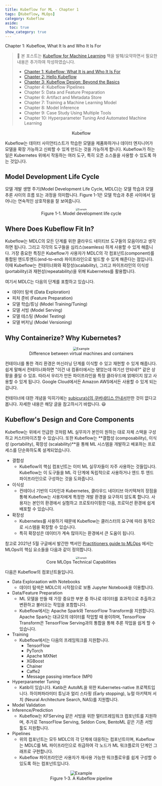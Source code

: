 ```yaml
---
title: Kubeflow for ML - Chapter 1
tags: [Kubeflow, MLOps]
category: Kubeflow
aside:
  toc: true
show_category: true
---
```


Chapter 1: Kubeflow, What It Is and Who It Is For

<!--more-->


>   👀 본 포스트는 [Kubeflow for Machine Learning](https://oreilly.com/library/view/kubeflow-for-machine/9781492050117/) 책을 발췌/요약하면서 필요한 내용은 추가하여 작성하였습니다.
>
>   -   [Chapter 1: Kubeflow: What It is and Who It Is For](/kubeflow/2022/05/08/kubeflow-chapter1.html)
>   -   [Chapter 2: Hello Kubeflow](/kubeflow/2022/05/15/kubeflow-chapter2.html)
>   -   [Chapter 3: Kubeflow Design: Beyond the Basics](/kubeflow/2022/06/19/kubeflow-chapter3.html)
>   -   Chapter 4: Kubeflow Pipelines
>   -   Chapter 5: Data and Feature Preparation
>   -   Chapter 6: Artifact and Metadata Store
>   -   Chapter 7: Training a Machine Learning Model
>   -   Chapter 8: Model Inference
>   -   Chapter 9: Case Study Using Multiple Tools
>   -   Chapter 10: Hyperparameter Tuning And Automated Machine Learning

<center>
  <figure>
    <img src="/assets/images/2022-05-08-kubeflow-chapter1/kubeflow.png" alt="Example" style="zoom:10%;" loading="lazy" />
    <figcaption style="text-align: center;">Kubeflow</figcaption>
  </figure>
</center>

Kubeflow는 데이터 사이언티스트가 학습한 모델을 제품화하거나 데이터 엔지니어가 모델을 확장 가능하고 신뢰할 수 있게 만드는 것을 가능하게 합니다. Kubeflow가 하는 일은 Kubernetes 위에서 작동하는 여러 도구, 특히 오픈 소스들을 사용할 수 있도록 하는 것입니다.

## Model Development Life Cycle

모델 개발 생명 주기(Model Development Life Cycle, MDLC)는 모델 학습과 모델 추론 사이의 흐름 또는 과정을 의미합니다. Figure 1-1은 모델 학습과 추론 사이에서 일어나는 연속적인 상호작용을 잘 보여줍니다.

<center>
  <figure>
    <img src="/assets/images/2022-05-08-kubeflow-chapter1/figure1-1.png" alt="Example" style="zoom:50%;" loading="lazy" />
    <figcaption style="text-align: center;">Figure 1-1. Model development life cycle</figcaption>
  </figure>
</center>

## Where Does Kubeflow Fit In?

Kubeflow는 MDLC의 모든 단계를 위한 클라우드 네이티브 도구들의 모음이라고 생각하면 됩니다. 그리고 각각의 도구들을 심리스(seamless) 하게 사용할 수 있게 해줍니다. 가장 중요한 특징은 Kubeflow가 사용자가 MDLC의 각 컴포넌트(component)를 통합된 엔드투엔드(end-to-end) 파이프라인으로 빌드할 수 있게 해준다는 점입니다. 이때 Kubeflow는 컨테이너화와 확장성(scalability), 그리고 파이프라인의 이식성(portability)과 재현성(repeatability)을 위해 Kubernetes를 활용합니다.

여기서 MDLC는 다음의 단계를 포함하고 있습니다.

-   데이터 탐색 (Data Exploration)
-   피처 준비 (Feature Preparation)
-   모델 학습/튜닝 (Model Training/Tuning)
-   모델 서빙 (Model Serving)
-   모델 테스팅 (Model Testing)
-   모델 버저닝 (Model Versioning)

## Why Containerize? Why Kubernetes?

<center>
  <figure>
    <img src="/assets/images/2022-05-08-kubeflow-chapter1/containerization.jpeg" alt="Example" style="zoom:75%;" loading="lazy" />
    <figcaption style="text-align: center;">Difference between virtual machines and containers</figcaption>
  </figure>
</center>


컨테이너를 통한 격리 환경은 머신러닝 단계를 이식할 수 있고 재현할 수 있게 해줍니다. 쉽게 말해서 컨테이너화하면 "이건 내 컴퓨터에서는 됐었는데 여기선 안되네?" 같은 상황을 줄일 수 있죠. 따라서 우리가 만든 파이프라인을 특정 클라우드에 얽매이지 않고 사용할 수 있게 됩니다. Google Cloud에서든 Amazon AWS에서든 사용할 수 있게 되는 겁니다.

컨테이너에 대한 개념을 익히기에는 [subicura님의 쿠버네티스 안내서](https://subicura.com/2017/01/19/docker-guide-for-beginners-1.html)만한 것이 없다고 봅니다. 자세한 내용은 해당 글을 참고하시기 바랍니다. :smiley:

## Kubeflow's Design and Core Components

Kubeflow는 위에서 언급한 것처럼 ML 실무자가 본인이 원하는 대로 자체 스택을 구성하고 커스터마이즈할 수 있습니다. 또한 Kubeflow는 **결합성 (composability), 이식성 (portability), 확장성 (scalability)**을 통해 ML 시스템을 개발하고 배포하는 프로세스를 단순화하도록 설계되었습니다.

-   결합성
    -   Kubeflow의 핵심 컴포넌트는 이미 ML 실무자들이 자주 사용하는 것들입니다. Kubeflow는 이 도구들을 ML 각 단계에 독립적으로 사용하거나 엔드 투 엔드 파이프라인으로 구성하는 것을 도와줍니다.
-   이식성
    -   컨테이너 기반의 디자인과 Kubernetes, 클라우드 네이티브 아키텍쳐의 장점을 통해 Kubeflow는 사용자에게 특정한 개발 환경을 요구하지 않도록 합니다. 사용자는 본인의 환경에서 실험하고 프로토타이핑한 다음, 프로덕션 환경에 쉽게 배포할 수 있습니다.
-   확장성
    -   Kubernetes를 사용하기 때문에 Kubeflow는 클러스터의 요구에 따라 동적으로 시스템을 확장할 수 있습니다.
    -   특히 확장성은 데이터가 계속 많아지는 환경에서 큰 도움이 됩니다.

참고로 2021년 5월 구글에서 발간한 백서인 [Practitioners guide to MLOps](https://services.google.com/fh/files/misc/practitioners_guide_to_mlops_whitepaper.pdf) 에서는 MLOps의 핵심 요소들을 다음과 같이 정의합니다.

<center>
  <figure>
    <img src="/assets/images/2022-05-08-kubeflow-chapter1/mlops_tech_caps.png" alt="Example" style="zoom:50%;" loading="lazy" />
    <figcaption style="text-align: center;">Core MLOps Technical Capabilities</figcaption>
  </figure>
</center>


다음은 Kubeflow의 컴포넌트들입니다.

-   Data Exploraation with Notebooks
    -   데이터 탐색은 MDLC의 시작점으로 보통 Jupyter Notebook을 이용합니다.
-   Data/Feature Preparation
    -   ML 모델을 만들 때 가장 중요한 부분 중 하나로 데이터를 효과적으로 추출하고 변환하고 불러오는 작업을 포함합니다.
    -   Kubeflow에서는 Apache Spark와 TensorFlow Transform을 지원합니다. Apache Spark는 대규모의 데이터를 작업할 때 용이하며, TensorFlow Transform은 TensorFlow Serving과의 통합을 통해 추론 작업을 쉽게 할 수 있습니다.
-   Training
    -   Kubeflow에서는 다음의 프레임워크를 지원합니다.
        -   TensorFlow
        -   PyTorch
        -   Apache MXNet
        -   XGBoost
        -   Chainer
        -   Caffe2
        -   Message passing interface (MPI)
-   Hyperparameter Tuning
    -   Katib이 있습니다. Katib은 AutoML을 위한 Kubernetes-native 프로젝트입니다. 하이퍼파라미터 튜닝과 얼리 스타핑 (Early stopping), 뉴럴 아키텍처 서치 (Neural Architecture Search, NAS)를 지원합니다.
-   Model Validation
-   Inference/Prediction
    -   Kubeflow는 KFServing 같은 서빙을 위한 멀티프레임워크 컴포넌트를 지원하며, 추가로 TensorFlow Serving, Seldon Core, BentoML 같은 기존 서빙 툴도 지원합니다.
-   Pipelines
    -   위의 컴포넌트는 모두 MDLC의 각 단계에 대응하는 컴포넌트이며, Kubeflow는 MDLC를 ML 파이프라인으로 취급하여 각 노드가 ML 워크플로의 단계인 그래프로 구현합니다.
    -   Kubeflow 파이프라인은 사용자가 재사용 가능한 워크플로우를 쉽게 구성할 수 있도록 하는 컴포넌트입니다.

<center>
	<figure>
		<img src="/assets/images/2022-05-08-kubeflow-chapter1/kubeflow_pipeline.png" alt="Example" style="zoom:100%;" loading="lazy" />
		<figcaption style="text-align: center;">Figure 1-3. A Kubeflow pipeline</figcaption>
	</figure>
</center>

